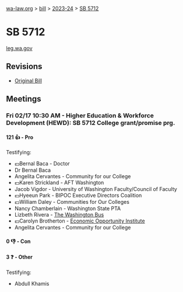 [wa-law.org](/) > [bill](/bill/) > [2023-24](/bill/2023-24/) > [SB 5712](/bill/2023-24/sb/5712/)

# SB 5712
[leg.wa.gov](https://app.leg.wa.gov/billsummary?BillNumber=5712&Year=2023&Initiative=false)

## Revisions
* [Original Bill](1/)

## Meetings
### Fri 02/17 10:30 AM - Higher Education & Workforce Development (HEWD): SB 5712 College grant/promise prg.
#### 121 👍 - Pro
Testifying:
* 💵Bernal Baca - Doctor
* Dr Bernal Baca
* Angelita Cervantes - Community for our College
* 💵Karen Strickland - AFT Washington
* Jacob Vigdor - University of Washington Faculty/Council of Faculty
* 💵Hyeeun Park - BIPOC Executive Directors Coalition
* 💵William Daley - Communities for Our Colleges
* Nancy Chamberlain - Washington State PTA
* Lizbeth Rivera - [The Washington Bus](/org/the_washington_bus/)
* 💵Carolyn Brotherton - [Economic Opportunity Institute](/org/economic_opportunity_institute/)
* Angelita Cervantes - Community for our College

#### 0 👎 - Con

#### 3 ❓ - Other
Testifying:
* Abdull Khamis
